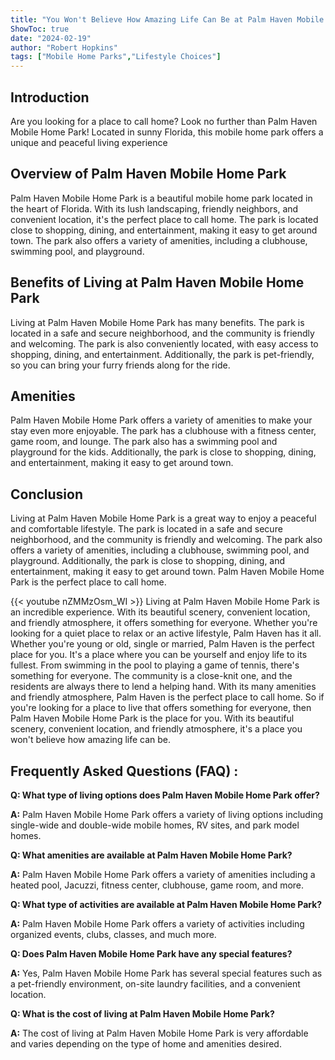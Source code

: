 ```yaml
---
title: "You Won't Believe How Amazing Life Can Be at Palm Haven Mobile Home Park!"
ShowToc: true 
date: "2024-02-19"
author: "Robert Hopkins" 
tags: ["Mobile Home Parks","Lifestyle Choices"]
---
```

## Introduction

Are you looking for a place to call home? Look no further than Palm Haven Mobile Home Park! Located in sunny Florida, this mobile home park offers a unique and peaceful living experience

## Overview of Palm Haven Mobile Home Park

Palm Haven Mobile Home Park is a beautiful mobile home park located in the heart of Florida. With its lush landscaping, friendly neighbors, and convenient location, it's the perfect place to call home. The park is located close to shopping, dining, and entertainment, making it easy to get around town. The park also offers a variety of amenities, including a clubhouse, swimming pool, and playground.

## Benefits of Living at Palm Haven Mobile Home Park

Living at Palm Haven Mobile Home Park has many benefits. The park is located in a safe and secure neighborhood, and the community is friendly and welcoming. The park is also conveniently located, with easy access to shopping, dining, and entertainment. Additionally, the park is pet-friendly, so you can bring your furry friends along for the ride.

## Amenities

Palm Haven Mobile Home Park offers a variety of amenities to make your stay even more enjoyable. The park has a clubhouse with a fitness center, game room, and lounge. The park also has a swimming pool and playground for the kids. Additionally, the park is close to shopping, dining, and entertainment, making it easy to get around town.

## Conclusion

Living at Palm Haven Mobile Home Park is a great way to enjoy a peaceful and comfortable lifestyle. The park is located in a safe and secure neighborhood, and the community is friendly and welcoming. The park also offers a variety of amenities, including a clubhouse, swimming pool, and playground. Additionally, the park is close to shopping, dining, and entertainment, making it easy to get around town. Palm Haven Mobile Home Park is the perfect place to call home.

{{< youtube nZMMzOsm_WI >}} 
Living at Palm Haven Mobile Home Park is an incredible experience. With its beautiful scenery, convenient location, and friendly atmosphere, it offers something for everyone. Whether you're looking for a quiet place to relax or an active lifestyle, Palm Haven has it all. Whether you're young or old, single or married, Palm Haven is the perfect place for you. It's a place where you can be yourself and enjoy life to its fullest. From swimming in the pool to playing a game of tennis, there's something for everyone. The community is a close-knit one, and the residents are always there to lend a helping hand. With its many amenities and friendly atmosphere, Palm Haven is the perfect place to call home. So if you're looking for a place to live that offers something for everyone, then Palm Haven Mobile Home Park is the place for you. With its beautiful scenery, convenient location, and friendly atmosphere, it's a place you won't believe how amazing life can be.

## Frequently Asked Questions (FAQ) :
**Q: What type of living options does Palm Haven Mobile Home Park offer?**

**A:** Palm Haven Mobile Home Park offers a variety of living options including single-wide and double-wide mobile homes, RV sites, and park model homes.

**Q: What amenities are available at Palm Haven Mobile Home Park?**

**A:** Palm Haven Mobile Home Park offers a variety of amenities including a heated pool, Jacuzzi, fitness center, clubhouse, game room, and more.

**Q: What type of activities are available at Palm Haven Mobile Home Park?**

**A:** Palm Haven Mobile Home Park offers a variety of activities including organized events, clubs, classes, and much more.

**Q: Does Palm Haven Mobile Home Park have any special features?**

**A:** Yes, Palm Haven Mobile Home Park has several special features such as a pet-friendly environment, on-site laundry facilities, and a convenient location.

**Q: What is the cost of living at Palm Haven Mobile Home Park?**

**A:** The cost of living at Palm Haven Mobile Home Park is very affordable and varies depending on the type of home and amenities desired.



